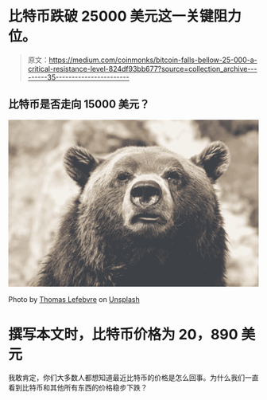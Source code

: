 # 比特币跌破 25000 美元这一关键阻力位。

> 原文：<https://medium.com/coinmonks/bitcoin-falls-bellow-25-000-a-critical-resistance-level-824df93bb677?source=collection_archive---------35----------------------->

## 比特币是否走向 15000 美元？

![](img/62dc2b72bc307db183016f8fae03863d.png)

Photo by [Thomas Lefebvre](https://unsplash.com/@magellol?utm_source=medium&utm_medium=referral) on [Unsplash](https://unsplash.com?utm_source=medium&utm_medium=referral)

# 撰写本文时，比特币价格为 20，890 美元

我敢肯定，你们大多数人都想知道最近比特币的价格是怎么回事。为什么我们一直看到比特币和其他所有东西的价格稳步下跌？
